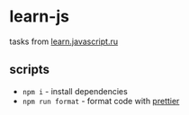# learn-js

tasks from [learn.javascript.ru](https://learn.javascript.ru/)

## scripts

- `npm i` - install dependencies
- `npm run format` - format code with [prettier](https://prettier.io/)
